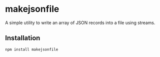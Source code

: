 # makejsonfile

A simple utility to write an array of JSON records into a file using streams.

## Installation

```bash
npm install makejsonfile
